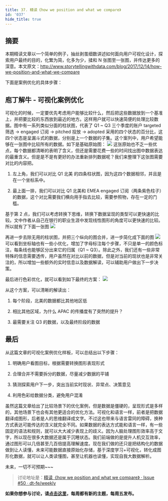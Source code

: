 ```yaml
---
title: 37. 精读《how we position and what we compare》
id: '037'
hide_title: true
---
```


## 摘要
本期精读文章以一个简单的例子，抽丝剥茧细数讲述如何面向用户可视化设计，探索用户最终的目的，化繁为简，化多为少，揉和 N 张图至一张图，并传达更多的深意。本文原文：http://www.storytellingwithdata.com/blog/2017/12/14/how-we-position-and-what-we-compare

下面是案例优化的具体步骤：
## 庖丁解牛 - 可视化案例优化
可视化的时候，一定要优先考虑用户能够比较什么，然后把这些数据放到一个基准上，并把要比较的东西放到最近的地方。这样用户就可以快速简便的处理比较数据。图中有一系列类似分面的柱状图，代表了 Q1 ~ Q3 三个季度的账户 targeted 筛选 -> engaged 订阅 -> pitched 投放 -> adopted 采用的四个状态的百分比，这四个状态是呈漏斗式的数据，分别是上一个数据的子集。这个案列中，用户希望能够在一张图中比较所有的数据。如下是基础原始图：
![](http://images2017.cnblogs.com/blog/395937/201712/395937-20171224171406912-710179221.png)
这张原始也不乏一些优点，每个数据都清晰的表明了含义，但还是需要花费一些的时间找出图中数据表达的最重含义。但是是不是有更好的办法重新排列数据呢？我们来整理下这张图需要对比的内容把。

1. 左上角，我们可以对比 Q1 北美 的四条柱状图，因为这四个数据相邻，并且是在一个坐标系中。

2. 最上面一排，我们可以对比 Q1 北美和 EMEA engaged 订阅（两条紫色柱子）的数据，这个对比需要我们横向用手指去比较，需要参照物，存在一定的门槛。

基于第 2 点，我们可以考虑转换下思维，转换下数据呈现的类型可以更快速的比较。文中作者从自己在银行的职业生涯中发现线性图形的角度可以更快速的比较。所以就有了下面一张图
![](http://images2017.cnblogs.com/blog/395937/201712/395937-20171224215602928-500155458.png)

再进一步去除无用的柱状图，并把三个纵向的图合并，进一步简化成下面的图
![](http://images2017.cnblogs.com/blog/395937/201712/395937-20171224220333662-1259364001.png)
可以看到坐标轴也有一些小优化，增加了字母标注每个步骤，不只是单一的颜色标注，每条线也能够区分出来它的归属（Q1 ~ Q3）。除此之外，我们还有一些非常特殊的信息需要透传，用户虽然在对比以前的数据，但是对当前的现状也是非常关注的，所以增加一些额外的实时信息以及数据解读，可以辅助用户做出下一步决策。

最后进行色彩优化，就可以看到如下最终的方案：
![](http://images2017.cnblogs.com/blog/395937/201712/395937-20171224220626350-419111693.png)

从这个方案，可以清晰的解读出：

1. 每个阶段，北美的数据都比其他地区低

2. 相比其他区域，为什么 APAC 的传播度有了突然的提升？

3. 最需要关注 Q3 的数据，以及最终阶段的数据

## 最后
从这篇文章的可视化案例优化样板，可以总结出以下步骤：

1. 明确用户看图目标，根据需要转换图形表现形式

2. 合理合并不需要拆分的数据，尽量减少数据的平铺

3. 猜测探索用户下一步，突出当前实时现状、异常点、决策意见

4. 利用色彩给数据分类，避免用户混淆

虽然这篇文章给出了比较场景下的优化案例，但是数据是僵硬的，呈现形式是多样的，其他场景下也会有其他更适合的优化方法。可视化和语言一样，前者是把数据翻译成图形，后者是人的思维翻译成文字。不过这也带来与语言雷同的障碍，换种方式表达可能传达的含义就完全不同。如果数据的表达方式能和语言一样，有一些固定的语法和规则，就可以大大减少表现上的歧义。因为人脑处理图形效率高于文字，所以现在很多大数据还是属于沉睡状态。我们前端做的是提升人机交互效率，通过图形可以几倍甚至几百倍提高理解速度。现在我们做的还只是把结构化的数据做到让人读懂，未来可能数据直接原始化存储，基于深度学习+可视化，转化成图形化数据，就可以让人类读懂图，甚至让机器也读懂，实现自我大数据解析。

未来，一切不可预期~~~

> 讨论地址是：[精读《how we position and what we compare》 · Issue #50 · dt-fe/weekly](https://github.com/dt-fe/weekly/issues/50)

**如果你想参与讨论，请[点击这里](https://github.com/dt-fe/weekly)，每周都有新的主题，每周五发布。**
